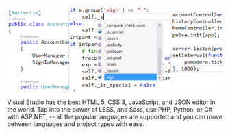 <properties
	pageTitle="Languages"
	description="Visual Studio has support for a wide variety of languages for targeting both the server and client."
	order="200"
	slug="languages"
	keywords="css, html, javascript"
/>

![Languages](_assets/index-languages.png)

Visual Studio has the best HTML 5, CSS 3, JavaScript, and JSON editor in the world. Tap into the power of LESS, and Sass, use PHP, Python, or C# with ASP.NET,  -- all the popular languages are supported and you can move between languages and project types with ease.  